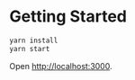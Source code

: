 # Getting Started

```sh
yarn install
yarn start
```

Open [http://localhost:3000](http://localhost:3000).



